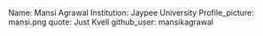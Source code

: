 Name: Mansi Agrawal
Institution: Jaypee University
Profile_picture: mansi.png
quote: Just Kvell
github_user: mansikagrawal